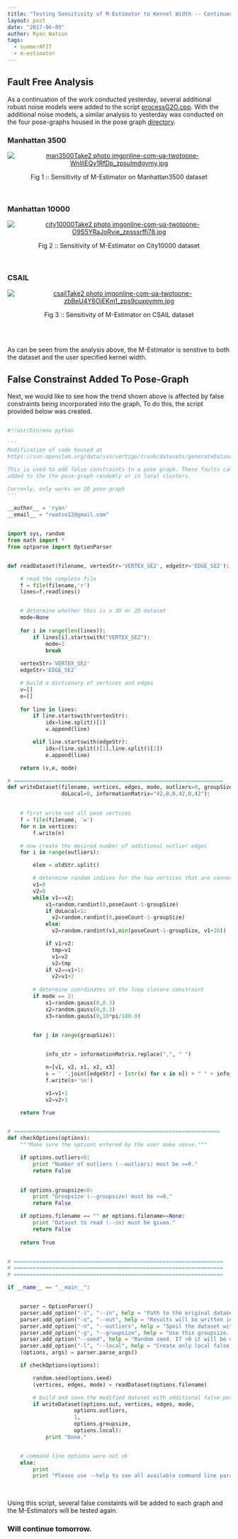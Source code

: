 ```yaml
---
title: "Testing Sensitivity of M-Estimator to Kernel Width -- Continued"
layout: post
date: "2017-06-05"
author: Ryan Watson 
tags:
  - summerAFIT
  - m-estimator
---
```



## Fault Free Analysis 


As a continuation of the work conducted yesterday, several additional robust noise models 
were added to the script [processG2O.cpp](https://raw.githubusercontent.com/watsonryan/summerAFIT/master/gtsam/examples/processG2O.cpp). With the additional noise models, a similar analysis to yesterday was conducted on the four pose-graphs housed in the pose graph [directory](https://github.com/watsonryan/summerAFIT/tree/master/poseGraphs). 


### Manhattan 3500 

<p align="center">
<a href="https://lh3.googleusercontent.com/AP9liuHnb7cLcpzgeGGKJ7b7kqXsLafrLq-6F40RCvuN1T0U5NuU4xtLClo_B2EWOnb8g5Rh6FF3F8vbM70zy2aiE_WCryMPiF14W_LhoaxT6cZ1pDmjpW849KdqEFoQZw0Qm3kN4A=w630-h213-no" target="_blank"><img src="https://lh3.googleusercontent.com/AP9liuHnb7cLcpzgeGGKJ7b7kqXsLafrLq-6F40RCvuN1T0U5NuU4xtLClo_B2EWOnb8g5Rh6FF3F8vbM70zy2aiE_WCryMPiF14W_LhoaxT6cZ1pDmjpW849KdqEFoQZw0Qm3kN4A=w630-h213-no" border="0" alt="man3500Take2 photo imgonline-com-ua-twotoone-WnIIlEQy1RfDp_zpsulmdqymy.jpg"/></a>
</p>
<p align="center">
Fig 1 :: Sensitivity of M-Estimator on Manhattan3500 dataset  
</p>
<br>


### Manhattan 10000

<p align="center">
<a href="https://lh3.googleusercontent.com/Qtjjh4Xlif3DDPLzbgneicU6_sBvKGewtSolJoy-_hxOKA3-a70yk8vB5ijEK7oR5IqEy1Y5A1Qc5YOSJhbHwgdzYUZ2hJSXFf5q3YxFZ9D4m40ojx29YnHKJu6L1xqHdNNiWU0UsQ=w630-h216-no" target="_blank"><img src="https://lh3.googleusercontent.com/Qtjjh4Xlif3DDPLzbgneicU6_sBvKGewtSolJoy-_hxOKA3-a70yk8vB5ijEK7oR5IqEy1Y5A1Qc5YOSJhbHwgdzYUZ2hJSXFf5q3YxFZ9D4m40ojx29YnHKJu6L1xqHdNNiWU0UsQ=w630-h216-no" border="0" alt="city10000Take2 photo imgonline-com-ua-twotoone-O9S5YRaJoRvie_zpsssrffi78.jpg"/></a>
</p>
<p align="center">
Fig 2 :: Sensitivity of M-Estimator on City10000 dataset  
</p>
<br>



### CSAIL

<p align="center">
<a href="https://lh3.googleusercontent.com/1yNmz89Y748Jn2VM9F0Ul91uV47y_r0hWTQAX1_bHWtG9YExfdW8scydkzuSVMY-YWY-geVKBeqGWUOnFY-zGQp4CDulJFFjq3CfsIgWoOCgCBFw839R-TlQ3OEkWqztbUOhpSHM1g=w630-h197-no" target="_blank"><img src="https://lh3.googleusercontent.com/1yNmz89Y748Jn2VM9F0Ul91uV47y_r0hWTQAX1_bHWtG9YExfdW8scydkzuSVMY-YWY-geVKBeqGWUOnFY-zGQp4CDulJFFjq3CfsIgWoOCgCBFw839R-TlQ3OEkWqztbUOhpSHM1g=w630-h197-no" border="0" alt="csailTake2 photo imgonline-com-ua-twotoone-zbBeU4Y6OiEKm1_zps9cuxpvmm.jpg"/></a>
</p>
<p align="center">
Fig 3 :: Sensitivity of M-Estimator on CSAIL dataset  
</p>
<br>
<br> 

As can be seen from the analysis above, the M-Estimator is senstive to both the dataset and the user specified kernel width. 


## False Constrainst Added To Pose-Graph


Next, we would like to see how the trend shown above is affected by false constraints being 
incorporated into the graph. To do this, the script provided below was created.
<br>

~~~python 

#!/usr/bin/env python 

'''
Modification of code housed at 
https://svn.openslam.org/data/svn/vertigo/trunk/datasets/generateDataset.py.

This is used to add false constraints to a pose graph. These faults can be 
added to the the pose-graph randomly or in local clusters.

Currenly, only works on 2D pose-graph 
'''

__author__ = 'ryan'
__email__ = "rwatso12@gmail.com"


import sys, random
from math import *
from optparse import OptionParser


def readDataset(filename, vertexStr='VERTEX_SE2', edgeStr='EDGE_SE2'):

    # read the complete file
    f = file(filename,'r')
    lines=f.readlines()


    # determine whether this is a 3D or 2D dataset
    mode=None
    
    for i in range(len(lines)):
        if lines[i].startswith("VERTEX_SE2"):
            mode=2
            break
        
    vertexStr='VERTEX_SE2'
    edgeStr='EDGE_SE2'               

    # build a dictionary of vertices and edges
    v=[]
    e=[]
    
    for line in lines:
        if line.startswith(vertexStr):
            idx=line.split()[1]            
            v.append(line)

        elif line.startswith(edgeStr):
            idx=(line.split()[1],line.split()[2]) 
            e.append(line)

    return (v,e, mode)

# ==================================================================
def writeDataset(filename, vertices, edges, mode, outliers=0, groupSize=1, 
                 doLocal=0, informationMatrix="42,0,0,42,0,42"):

  
    # first write out all pose vertices
    f = file(filename, 'w')
    for n in vertices:
        f.write(n)

    # now create the desired number of additional outlier edges
    for i in range(outliers):        

        elem = oldStr.split()

        # determine random indices for the two vertices that are connected by an outlier edge
        v1=0
        v2=0
        while v1==v2:
            v1=random.randint(0,poseCount-1-groupSize)
            if doLocal<1:
              v2=random.randint(0,poseCount-1-groupSize)
            else: 
              v2=random.randint(v1,min(poseCount-1-groupSize, v1+20)) 

            if v1>v2:
              tmp=v1
              v1=v2
              v2=tmp                       
            if v2==v1+1:
              v2=v1+2
        
        # determine coordinates of the loop closure constraint
        if mode == 2:
            x1=random.gauss(0,0.3)
            x2=random.gauss(0,0.3)
            x3=random.gauss(0,10*pi/180.0)

        
        for j in range(groupSize):


            info_str = informationMatrix.replace(",", " ")

            n=[v1, v2, x1, x2, x3]
            s = ' '.join([edgeStr] + [str(x) for x in n]) + " " + info_str
            f.write(s+'\n')

            v1=v1+1
            v2=v2+1    

    return True


# =================================================================
def checkOptions(options):
    """Make sure the options entered by the user make sense."""

    if options.outliers<0:
        print "Number of outliers (--outliers) must be >=0."
        return False
    

    if options.groupsize<0:
        print "Groupsize (--groupsize) must be >=0."
        return False

    if options.filename == "" or options.filename==None:
        print "Dataset to read (--in) must be given."
        return False
    
    return True


# ==================================================================    
# ==================================================================
# ==================================================================

if __name__ == "__main__":


    parser = OptionParser()
    parser.add_option("-i", "--in", help = "Path to the original dataset file (in g2o format).", dest="filename")
    parser.add_option("-o", "--out", help = "Results will be written into this file.", default="new.g2o")
    parser.add_option("-n", "--outliers", help = "Spoil the dataset with this many outliers. Default = 100.", default=100, type="int")
    parser.add_option("-g", "--groupsize", help = "Use this groupsize. Default = 1.", default=1, type="int")
    parser.add_option("--seed", help = "Random seed. If >0 it will be used to initialize the random number generator to create repeatable random false positive loop closures.", default=None, type="int")
    parser.add_option("-l", "--local", help = "Create only local false positive loop closure constraints.", action="store_true", default=False)
    (options, args) = parser.parse_args()

    if checkOptions(options):

        random.seed(options.seed)
        (vertices, edges, mode) = readDataset(options.filename)

        # build and save the modified dataset with additional false positive loop closures
        if writeDataset(options.out, vertices, edges, mode,
                     options.outliers,
                     1,
                     options.groupsize,
                     options.local):
            print "Done."


    # command line options were not ok
    else: 
        print
        print "Please use --help to see all available command line parameters."

~~~

<br>

Using this script, several false constaints will be added to each graph and 
the M-Estimators will be tested again.

### Will continue tomorrow.


